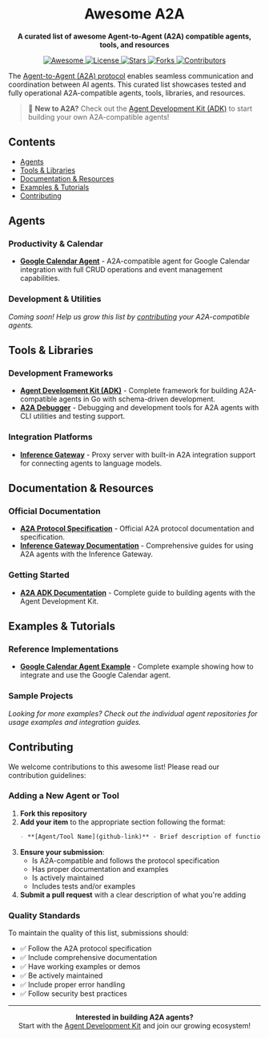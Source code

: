 <h1 align="center">Awesome A2A</h1>

<p align="center">
  <strong>A curated list of awesome Agent-to-Agent (A2A) compatible agents, tools, and resources</strong>
</p>

<p align="center">
  <!-- Awesome Badge -->
  <a href="https://awesome.re">
    <img src="https://awesome.re/badge.svg" alt="Awesome"/>
  </a>
  <!-- License Badge -->
  <a href="https://github.com/inference-gateway/awesome-a2a/blob/main/LICENSE">
    <img src="https://img.shields.io/github/license/inference-gateway/awesome-a2a?color=blue&style=flat-square" alt="License"/>
  </a>
  <!-- Stars Badge -->
  <a href="https://github.com/inference-gateway/awesome-a2a/stargazers">
    <img src="https://img.shields.io/github/stars/inference-gateway/awesome-a2a?color=blue&style=flat-square" alt="Stars"/>
  </a>
  <!-- Forks Badge -->
  <a href="https://github.com/inference-gateway/awesome-a2a/network/members">
    <img src="https://img.shields.io/github/forks/inference-gateway/awesome-a2a?color=blue&style=flat-square" alt="Forks"/>
  </a>
  <!-- Contributors Badge -->
  <a href="https://github.com/inference-gateway/awesome-a2a/graphs/contributors">
    <img src="https://img.shields.io/github/contributors/inference-gateway/awesome-a2a?color=blue&style=flat-square" alt="Contributors"/>
  </a>
</p>

The [Agent-to-Agent (A2A) protocol](https://google-a2a.github.io/A2A/latest/) enables seamless communication and coordination between AI agents. This curated list showcases tested and fully operational A2A-compatible agents, tools, libraries, and resources.

> 🚀 **New to A2A?** Check out the [Agent Development Kit (ADK)](https://github.com/inference-gateway/a2a) to start building your own A2A-compatible agents!

## Contents

- [Agents](#agents)
- [Tools & Libraries](#tools--libraries)
- [Documentation & Resources](#documentation--resources)
- [Examples & Tutorials](#examples--tutorials)
- [Contributing](#contributing)

## Agents

### Productivity & Calendar

- **[Google Calendar Agent](https://github.com/inference-gateway/google-calendar-agent)** - A2A-compatible agent for Google Calendar integration with full CRUD operations and event management capabilities.

### Development & Utilities

_Coming soon! Help us grow this list by [contributing](#contributing) your A2A-compatible agents._

## Tools & Libraries

### Development Frameworks

- **[Agent Development Kit (ADK)](https://github.com/inference-gateway/a2a)** - Complete framework for building A2A-compatible agents in Go with schema-driven development.
- **[A2A Debugger](https://github.com/inference-gateway/a2a-debugger)** - Debugging and development tools for A2A agents with CLI utilities and testing support.

### Integration Platforms

- **[Inference Gateway](https://github.com/inference-gateway/inference-gateway)** - Proxy server with built-in A2A integration support for connecting agents to language models.

## Documentation & Resources

### Official Documentation

- **[A2A Protocol Specification](https://google-a2a.github.io/A2A/latest/)** - Official A2A protocol documentation and specification.
- **[Inference Gateway Documentation](https://docs.inference-gateway.com)** - Comprehensive guides for using A2A agents with the Inference Gateway.

### Getting Started

- **[A2A ADK Documentation](https://github.com/inference-gateway/a2a#readme)** - Complete guide to building agents with the Agent Development Kit.

## Examples & Tutorials

### Reference Implementations

- **[Google Calendar Agent Example](https://github.com/inference-gateway/google-calendar-agent/tree/main/example)** - Complete example showing how to integrate and use the Google Calendar agent.

### Sample Projects

_Looking for more examples? Check out the individual agent repositories for usage examples and integration guides._

## Contributing

We welcome contributions to this awesome list! Please read our contribution guidelines:

### Adding a New Agent or Tool

1. **Fork this repository**
2. **Add your item** to the appropriate section following the format:
   ```markdown
   - **[Agent/Tool Name](github-link)** - Brief description of functionality and key features.
   ```
3. **Ensure your submission**:
   - Is A2A-compatible and follows the protocol specification
   - Has proper documentation and examples
   - Is actively maintained
   - Includes tests and/or examples
4. **Submit a pull request** with a clear description of what you're adding

### Quality Standards

To maintain the quality of this list, submissions should:

- ✅ Follow the A2A protocol specification
- ✅ Include comprehensive documentation
- ✅ Have working examples or demos
- ✅ Be actively maintained
- ✅ Include proper error handling
- ✅ Follow security best practices

---

<p align="center">
  <strong>Interested in building A2A agents?</strong><br>
  Start with the <a href="https://github.com/inference-gateway/a2a">Agent Development Kit</a> and join our growing ecosystem!
</p>
